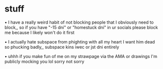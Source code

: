 # stuff
• I have a really weird habit of not blocking people that I obviously need to block,, so if you have "-15 dni" or "homestuck dni" in ur socials please block me because I likely won't do it first

• I actually hate subspace from phighting with all my heart I want him dead so phucking badly,, subspace kins iwec or jst dni entirely

• uhhh if you make fun of me on my strawpage via the AMA or drawings I'm publicly mocking you lol sorry not sorry
